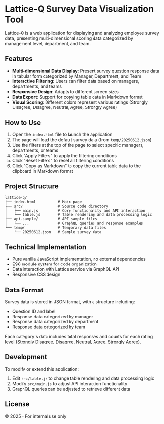 # Lattice-Q Survey Data Visualization Tool

Lattice-Q is a web application for displaying and analyzing employee survey data, presenting multi-dimensional scoring data categorized by management level, department, and team.

## Features

- **Multi-dimensional Data Display**: Present survey question response data in tabular form categorized by Manager, Department, and Team
- **Interactive Filtering**: Users can filter data based on managers, departments, and teams
- **Responsive Design**: Adapts to different screen sizes
- **Data Export**: Support for copying table data in Markdown format
- **Visual Scoring**: Different colors represent various ratings (Strongly Disagree, Disagree, Neutral, Agree, Strongly Agree)

## How to Use

1. Open the `index.html` file to launch the application
2. The page will load the default survey data (from `temp/20250612.json`)
3. Use the filters at the top of the page to select specific managers, departments, or teams
4. Click "Apply Filters" to apply the filtering conditions
5. Click "Reset Filters" to reset all filtering conditions
6. Click "Copy as Markdown" to copy the current table data to the clipboard in Markdown format

## Project Structure

```
lattice-q/
├── index.html          # Main page
├── src/                # Source code directory
│   ├── main.js         # Core functionality and API interaction
│   └── table.js        # Table rendering and data processing logic
├── api-sample/         # API sample files
│   └── ...             # GraphQL queries and response examples
└── temp/               # Temporary data files
    └── 20250612.json   # Sample survey data
```

## Technical Implementation

- Pure vanilla JavaScript implementation, no external dependencies
- ES6 module system for code organization
- Data interaction with Lattice service via GraphQL API
- Responsive CSS design

## Data Format

Survey data is stored in JSON format, with a structure including:
- Question ID and label
- Response data categorized by manager
- Response data categorized by department
- Response data categorized by team

Each category's data includes total responses and counts for each rating level (Strongly Disagree, Disagree, Neutral, Agree, Strongly Agree).

## Development

To modify or extend this application:

1. Edit `src/table.js` to change table rendering and data processing logic
2. Modify `src/main.js` to adjust API interaction functionality
3. GraphQL queries can be adjusted to retrieve different data

## License

© 2025 - For internal use only
